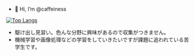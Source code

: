 - 👋 Hi, I’m @caffeiness

[![Top Langs](https://github-readme-stats.vercel.app/api/top-langs/?username=caffeiness&theme=onedark&exclude_repo=Django_project_test)](https://github.com/anuraghazra/github-readme-stats)
- 駆け出し見習い。色んな分野に興味があるので収集がつきません。
- 機械学習や画像処理などの学習をしていきたいですが課題に追われている苦学生です。
